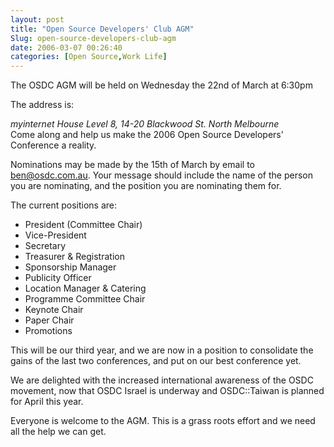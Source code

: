 ```yaml
---
layout: post
title: "Open Source Developers' Club AGM"
Slug: open-source-developers-club-agm
date: 2006-03-07 00:26:40
categories: [Open Source,Work Life]
---
```

The OSDC AGM will be held on Wednesday the 22nd of March at 6:30pm

The address is:

<address>myinternet House  
Level 8, 14-20 Blackwood St.  
North Melbourne

</address>Come along and help us make the 2006 Open Source Developers' Conference a reality.

Nominations may be made by the 15th of March by email to [ben@osdc.com.au](mailto:ben@osdc.com.au). Your message should include the name of the person you are nominating, and the position you are nominating them for.

The current positions are:

- President (Committee Chair)
- Vice-President
- Secretary
- Treasurer & Registration
- Sponsorship Manager
- Publicity Officer
- Location Manager & Catering
- Programme Committee Chair
- Keynote Chair
- Paper Chair
- Promotions

This will be our third year, and we are now in a position to consolidate the gains of the last two conferences, and put on our best conference yet.

We are delighted with the increased international awareness of the OSDC movement, now that OSDC Israel is underway and OSDC::Taiwan is planned for April this year.

Everyone is welcome to the AGM. This is a grass roots effort and we need all the help we can get.
